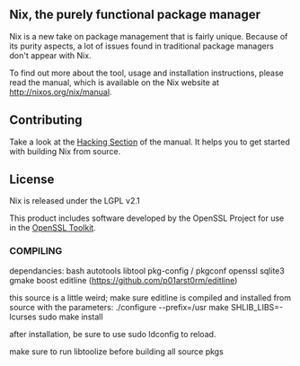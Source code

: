 Nix, the purely functional package manager
------------------------------------------

Nix is a new take on package management that is fairly unique. Because of its
purity aspects, a lot of issues found in traditional package managers don't
appear with Nix.

To find out more about the tool, usage and installation instructions, please
read the manual, which is available on the Nix website at
<http://nixos.org/nix/manual>.

## Contributing

Take a look at the [Hacking Section](http://nixos.org/nix/manual/#chap-hacking)
of the manual. It helps you to get started with building Nix from source.

## License

Nix is released under the LGPL v2.1

This product includes software developed by the OpenSSL Project for
use in the [OpenSSL Toolkit](http://www.OpenSSL.org/).


### COMPILING ###

dependancies:
bash
autotools
libtool
pkg-config / pkgconf
openssl
sqlite3
gmake
boost
editline (https://github.com/p01arst0rm/editline)

this source is a little weird; make sure editline is compiled
and installed from source with the parameters:
./configure --prefix=/usr
make SHLIB_LIBS=-lcurses
sudo make install

after installation, be sure to use sudo ldconfig to reload.

make sure to run libtoolize before building all source pkgs
